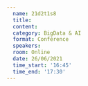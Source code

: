 ```yaml
---
  name: 21d2t1s8
  title: 
  content:
  category: BigData & AI
  format: Conférence
  speakers: 
  room: Online
  date: 26/06/2021
  time_start: '16:45'
  time_end: '17:30'
---
```

